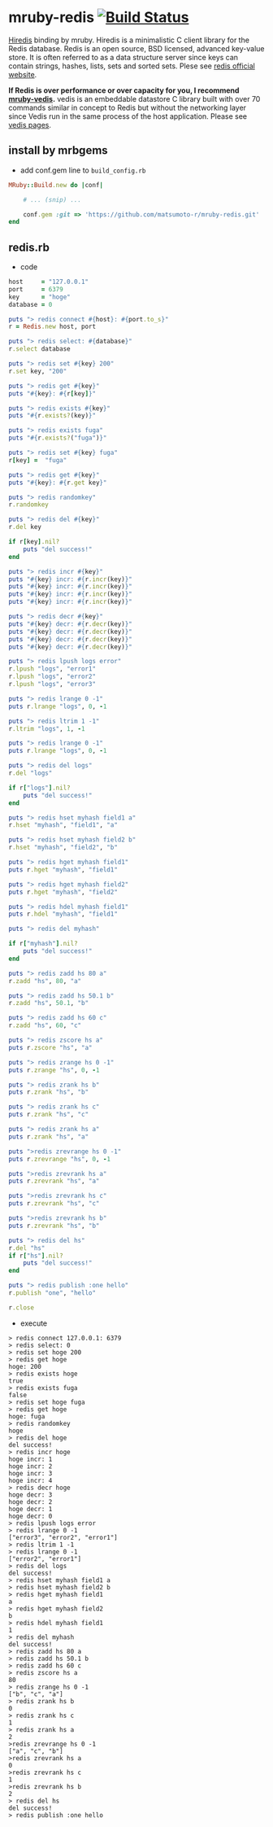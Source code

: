 # mruby-redis   [![Build Status](https://travis-ci.org/matsumoto-r/mruby-redis.png?branch=master)](https://travis-ci.org/matsumoto-r/mruby-redis)
[Hiredis](https://github.com/redis/hiredis) binding by mruby. Hiredis is a minimalistic C client library for the Redis database. Redis is an open source, BSD licensed, advanced key-value store. It is often referred to as a data structure server since keys can contain strings, hashes, lists, sets and sorted sets. Plese see [redis official website](http://redis.io/).

__If Redis is over performance or over capacity for you, I recommend [mruby-vedis](https://github.com/matsumoto-r/mruby-vedis).__ vedis is an embeddable datastore C library built with over 70 commands similar in concept to Redis but without the networking layer since Vedis run in the same process of the host application.
Please see [vedis pages](http://vedis.symisc.net/index.html).
## install by mrbgems
 - add conf.gem line to `build_config.rb`
```ruby
MRuby::Build.new do |conf|

    # ... (snip) ...

    conf.gem :git => 'https://github.com/matsumoto-r/mruby-redis.git'
end
```


## redis.rb

* code


```ruby
host     = "127.0.0.1"
port     = 6379
key      = "hoge"
database = 0

puts "> redis connect #{host}: #{port.to_s}"
r = Redis.new host, port

puts "> redis select: #{database}"
r.select database

puts "> redis set #{key} 200"
r.set key, "200"

puts "> redis get #{key}"
puts "#{key}: #{r[key]}"

puts "> redis exists #{key}"
puts "#{r.exists?(key)}"

puts "> redis exists fuga"
puts "#{r.exists?("fuga")}"

puts "> redis set #{key} fuga"
r[key] =  "fuga"

puts "> redis get #{key}"
puts "#{key}: #{r.get key}"

puts "> redis randomkey"
r.randomkey

puts "> redis del #{key}"
r.del key

if r[key].nil?
    puts "del success!"
end

puts "> redis incr #{key}"
puts "#{key} incr: #{r.incr(key)}"
puts "#{key} incr: #{r.incr(key)}"
puts "#{key} incr: #{r.incr(key)}"
puts "#{key} incr: #{r.incr(key)}"

puts "> redis decr #{key}"
puts "#{key} decr: #{r.decr(key)}"
puts "#{key} decr: #{r.decr(key)}"
puts "#{key} decr: #{r.decr(key)}"
puts "#{key} decr: #{r.decr(key)}"

puts "> redis lpush logs error"
r.lpush "logs", "error1"
r.lpush "logs", "error2"
r.lpush "logs", "error3"

puts "> redis lrange 0 -1"
puts r.lrange "logs", 0, -1

puts "> redis ltrim 1 -1"
r.ltrim "logs", 1, -1

puts "> redis lrange 0 -1"
puts r.lrange "logs", 0, -1

puts "> redis del logs"
r.del "logs"

if r["logs"].nil?
    puts "del success!"
end

puts "> redis hset myhash field1 a"
r.hset "myhash", "field1", "a"

puts "> redis hset myhash field2 b"
r.hset "myhash", "field2", "b"

puts "> redis hget myhash field1"
puts r.hget "myhash", "field1"

puts "> redis hget myhash field2"
puts r.hget "myhash", "field2"

puts "> redis hdel myhash field1"
puts r.hdel "myhash", "field1"

puts "> redis del myhash"

if r["myhash"].nil?
    puts "del success!"
end

puts "> redis zadd hs 80 a"
r.zadd "hs", 80, "a"

puts "> redis zadd hs 50.1 b"
r.zadd "hs", 50.1, "b"

puts "> redis zadd hs 60 c"
r.zadd "hs", 60, "c"

puts "> redis zscore hs a"
puts r.zscore "hs", "a"

puts "> redis zrange hs 0 -1"
puts r.zrange "hs", 0, -1

puts "> redis zrank hs b"
puts r.zrank "hs", "b"

puts "> redis zrank hs c"
puts r.zrank "hs", "c"

puts "> redis zrank hs a"
puts r.zrank "hs", "a"

puts ">redis zrevrange hs 0 -1"
puts r.zrevrange "hs", 0, -1

puts ">redis zrevrank hs a"
puts r.zrevrank "hs", "a"

puts ">redis zrevrank hs c"
puts r.zrevrank "hs", "c"

puts ">redis zrevrank hs b"
puts r.zrevrank "hs", "b"

puts "> redis del hs"
r.del "hs"
if r["hs"].nil?
    puts "del success!"
end

puts "> redis publish :one hello"
r.publish "one", "hello"

r.close
```

* execute

```text
> redis connect 127.0.0.1: 6379
> redis select: 0
> redis set hoge 200
> redis get hoge
hoge: 200
> redis exists hoge
true
> redis exists fuga
false
> redis set hoge fuga
> redis get hoge
hoge: fuga
> redis randomkey
hoge
> redis del hoge
del success!
> redis incr hoge
hoge incr: 1
hoge incr: 2
hoge incr: 3
hoge incr: 4
> redis decr hoge
hoge decr: 3
hoge decr: 2
hoge decr: 1
hoge decr: 0
> redis lpush logs error
> redis lrange 0 -1
["error3", "error2", "error1"]
> redis ltrim 1 -1
> redis lrange 0 -1
["error2", "error1"]
> redis del logs
del success!
> redis hset myhash field1 a
> redis hset myhash field2 b
> redis hget myhash field1
a
> redis hget myhash field2
b
> redis hdel myhash field1
1
> redis del myhash
del success!
> redis zadd hs 80 a
> redis zadd hs 50.1 b
> redis zadd hs 60 c
> redis zscore hs a
80
> redis zrange hs 0 -1
["b", "c", "a"]
> redis zrank hs b
0
> redis zrank hs c
1
> redis zrank hs a
2
>redis zrevrange hs 0 -1
["a", "c", "b"]
>redis zrevrank hs a
0
>redis zrevrank hs c
1
>redis zrevrank hs b
2
> redis del hs
del success!
> redis publish :one hello
```

